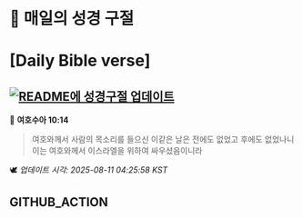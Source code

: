 # 🙏 매일의 성경 구절
# [Daily Bible verse]
## [![README에 성경구절 업데이트](https://github.com/DONGSUKA/first_test/actions/workflows/update-readme-bible.yml/badge.svg)](https://github.com/DONGSUKA/first_test/actions/workflows/update-readme-bible.yml)
<!-- START_BIBLE_VERSE -->
📖 **여호수아 10:14**
> 여호와께서 사람의 목소리를 들으신 이같은 날은 전에도 없었고 후에도 없었나니 이는 여호와께서 이스라엘을 위하여 싸우셨음이니라

🕊️ _업데이트 시각: 2025-08-11 04:25:58 KST_
  <!-- END_BIBLE_VERSE -->
## GITHUB_ACTION
